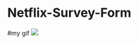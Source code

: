 # Netflix-Survey-Form

#my gif
![](https://github.com/baaserosman/Survey-Form/netflix-survey-form.gif)
